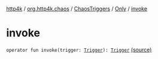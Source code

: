 [http4k](../../../index.md) / [org.http4k.chaos](../../index.md) / [ChaosTriggers](../index.md) / [Only](index.md) / [invoke](./invoke.md)

# invoke

`operator fun invoke(trigger: `[`Trigger`](../../-trigger.md)`): `[`Trigger`](../../-trigger.md) [(source)](https://github.com/http4k/http4k/blob/master/http4k-testing-chaos/src/main/kotlin/org/http4k/chaos/ChaosTriggers.kt#L65)